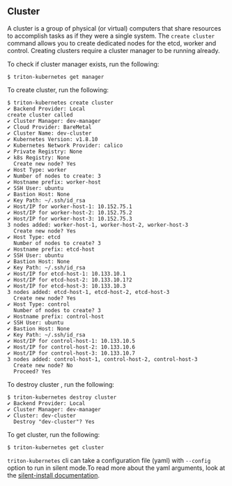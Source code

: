 ## Cluster

A cluster is a group of physical (or virtual) computers that share resources to accomplish tasks as if they were a single system. 
The `create cluster` command allows you to create dedicated nodes for the etcd, worker and control. Creating clusters require a cluster manager to be running already.

To check if cluster manager exists, run the following:

```
$ triton-kubernetes get manager
```

To create cluster, run the following:

```
$ triton-kubernetes create cluster
✔ Backend Provider: Local
create cluster called
✔ Cluster Manager: dev-manager
✔ Cloud Provider: BareMetal
✔ Cluster Name: dev-cluster
✔ Kubernetes Version: v1.8.10
✔ Kubernetes Network Provider: calico
✔ Private Registry: None
✔ k8s Registry: None
  Create new node? Yes
✔ Host Type: worker
✔ Number of nodes to create: 3
✔ Hostname prefix: worker-host
✔ SSH User: ubuntu
✔ Bastion Host: None
✔ Key Path: ~/.ssh/id_rsa
✔ Host/IP for worker-host-1: 10.152.75.1
✔ Host/IP for worker-host-2: 10.152.75.2
✔ Host/IP for worker-host-3: 10.152.75.3
3 nodes added: worker-host-1, worker-host-2, worker-host-3
  Create new node? Yes
✔ Host Type: etcd
  Number of nodes to create? 3
✔ Hostname prefix: etcd-host
✔ SSH User: ubuntu
✔ Bastion Host: None
✔ Key Path: ~/.ssh/id_rsa
✔ Host/IP for etcd-host-1: 10.133.10.1
✔ Host/IP for etcd-host-2: 10.133.10.1?2
✔ Host/IP for etcd-host-3: 10.133.10.3
3 nodes added: etcd-host-1, etcd-host-2, etcd-host-3
  Create new node? Yes
✔ Host Type: control
  Number of nodes to create? 3
✔ Hostname prefix: control-host
✔ SSH User: ubuntu
✔ Bastion Host: None
✔ Key Path: ~/.ssh/id_rsa
✔ Host/IP for control-host-1: 10.133.10.5
✔ Host/IP for control-host-2: 10.133.10.6
✔ Host/IP for control-host-3: 10.133.10.7
3 nodes added: control-host-1, control-host-2, control-host-3
  Create new node? No
  Proceed? Yes
```
To destroy cluster , run the following:

```
$ triton-kubernetes destroy cluster
✔ Backend Provider: Local
✔ Cluster Manager: dev-manager
✔ Cluster: dev-cluster
  Destroy "dev-cluster"? Yes
```

To get cluster, run the following:

```
$ triton-kubernetes get cluster
```


`triton-kubernetes` cli can take a configuration file (yaml) with `--config` option to run in silent mode.To read more about the yaml arguments, look at the [silent-install documentation](https://github.com/joyent/triton-kubernetes/tree/master/docs/guide/silent-install-yaml.md).
